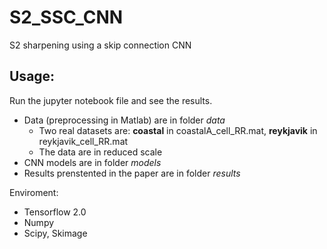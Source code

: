 # S2_SSC_CNN
 S2 sharpening using a skip connection CNN
 ## Usage:

Run the jupyter notebook file and see the results.


 - Data (preprocessing in Matlab) are in folder *data*
     + Two real datasets are: **coastal** in coastalA_cell_RR.mat, **reykjavik** in reykjavik_cell_RR.mat
     + The data are in reduced scale
 - CNN models are in folder *models*
 - Results prenstented in the paper are in folder *results*

Enviroment:

- Tensorflow 2.0
- Numpy
- Scipy, Skimage

